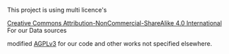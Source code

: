 This project is using multi licence's

[Creative Commons Attribution-NonCommercial-ShareAlike 4.0 International](source/LICENCE)
For our Data sources

modified [AGPLv3](licence.html) for our code and other works not specified
elsewhere.
